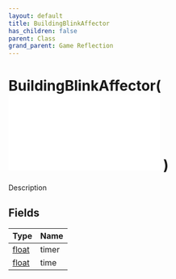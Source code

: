```yaml
---
layout: default
title: BuildingBlinkAffector
has_children: false
parent: Class
grand_parent: Game Reflection
---
```

# BuildingBlinkAffector( ![ AffectorLambda ](/game-reflection/classes/affector_lambda.md) )
Description 

## Fields
| Type | Name |
|:-------------|:--------------|
| [float](/game-reflection/components/float.md) | timer |
| [float](/game-reflection/components/float.md) | time |
